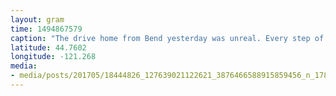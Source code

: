 ```yaml
---
layout: gram
time: 1494867579
caption: "The drive home from Bend yesterday was unreal. Every step of the way, it continued to amaze. What a world!"
latitude: 44.7602
longitude: -121.268
media:
- media/posts/201705/18444826_127639021122621_3876466588915859456_n_17855900956169311.jpg
---
```


